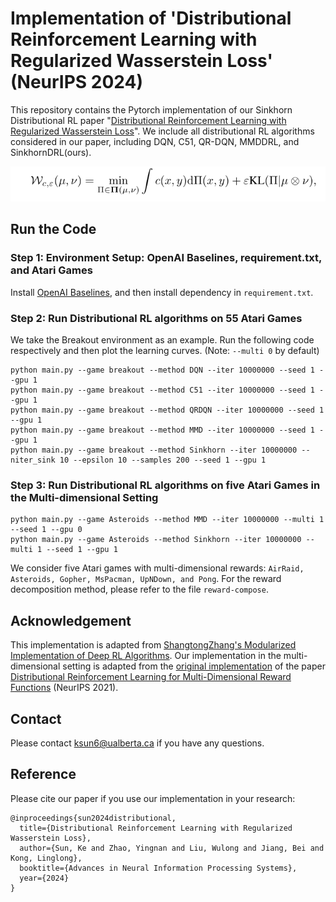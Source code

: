 # Implementation of 'Distributional Reinforcement Learning with Regularized Wasserstein Loss' (NeurIPS 2024)

This repository contains the Pytorch implementation of our Sinkhorn Distributional RL paper "[Distributional Reinforcement Learning with Regularized Wasserstein Loss](https://arxiv.org/abs/2202.00769)". We include all distributional RL algorithms considered in our paper, including DQN, C51, QR-DQN, MMDDRL, and SinkhornDRL(ours).


<p align="center">
    <img src="Sinkhorn.png" alt="Architecture Overview">
</p>

## Run the Code
### Step 1: Environment Setup: OpenAI Baselines, requirement.txt, and Atari Games

Install [OpenAI Baselines](https://github.com/openai/baselines), and then install dependency in `requirement.txt`.

### Step 2: Run Distributional RL algorithms on 55 Atari Games

We take the Breakout environment as an example. Run the following code respectively and then plot the learning curves. (Note: `--multi 0` by default)

```
python main.py --game breakout --method DQN --iter 10000000 --seed 1 --gpu 1
python main.py --game breakout --method C51 --iter 10000000 --seed 1 --gpu 1
python main.py --game breakout --method QRDQN --iter 10000000 --seed 1 --gpu 1
python main.py --game breakout --method MMD --iter 10000000 --seed 1 --gpu 1
python main.py --game breakout --method Sinkhorn --iter 10000000 --niter_sink 10 --epsilon 10 --samples 200 --seed 1 --gpu 1
```


### Step 3: Run Distributional RL algorithms on five Atari Games in the Multi-dimensional Setting



```
python main.py --game Asteroids --method MMD --iter 10000000 --multi 1 --seed 1 --gpu 0
python main.py --game Asteroids --method Sinkhorn --iter 10000000 --multi 1 --seed 1 --gpu 1
```

We consider five Atari games with multi-dimensional rewards: `AirRaid, Asteroids, Gopher, MsPacman, UpNDown, and Pong`. For the reward decomposition method, please refer to the file `reward-compose`.


## Acknowledgement

This implementation is adapted from [ShangtongZhang's Modularized Implementation of Deep RL Algorithms](https://github.com/ShangtongZhang/DeepRL). Our implementation in the multi-dimensional setting is adapted from the [original implementation](https://github.com/zpschang/MD3QN) of the paper [Distributional Reinforcement Learning for Multi-Dimensional Reward Functions](https://arxiv.org/pdf/2110.13578) (NeurIPS 2021).

## Contact

Please contact ksun6@ualberta.ca if you have any questions.

## Reference
Please cite our paper if you use our implementation in your research:
```
@inproceedings{sun2024distributional,
  title={Distributional Reinforcement Learning with Regularized Wasserstein Loss},
  author={Sun, Ke and Zhao, Yingnan and Liu, Wulong and Jiang, Bei and Kong, Linglong},
  booktitle={Advances in Neural Information Processing Systems},
  year={2024}
}
```
